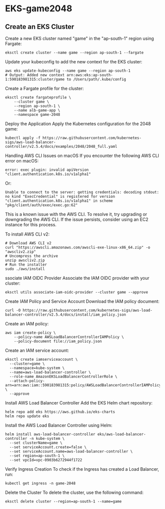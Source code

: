 # EKS-game2048
## Create an EKS Cluster
Create a new EKS cluster named "game" in the "ap-south-1" region using Fargate:
```
eksctl create cluster --name game --region ap-south-1 --fargate
```

Update your kubeconfig to add the new context for the EKS cluster:

```
aws eks update-kubeconfig --name game --region ap-south-1
# Output: Added new context arn:aws:eks:ap-south-1:590183981315:cluster/game to /Users/path/.kube/config
```

Create a Fargate profile for the cluster:

```
eksctl create fargateprofile \
    --cluster game \
    --region ap-south-1 \
    --name alb-game-app \
    --namespace game-2048
```

Deploy the Application
Apply the Kubernetes configuration for the 2048 game:
```
kubectl apply -f https://raw.githubusercontent.com/kubernetes-sigs/aws-load-balancer-controller/v2.5.4/docs/examples/2048/2048_full.yaml
```

Handling AWS CLI Issues on macOS
If you encounter the following AWS CLI error on macOS:

```
error: exec plugin: invalid apiVersion "client.authentication.k8s.io/v1alpha1"
```

Or:

```
Unable to connect to the server: getting credentials: decoding stdout: no kind "ExecCredential" is registered for version "client.authentication.k8s.io/v1alpha1" in scheme "pkg/client/auth/exec/exec.go:62"
```
This is a known issue with the AWS CLI. To resolve it, try upgrading or downgrading the AWS CLI. If the issue persists, consider using an EC2 instance for this process.

To install AWS CLI v2:

```
# Download AWS CLI v2
curl "https://awscli.amazonaws.com/awscli-exe-linux-x86_64.zip" -o "awscliv2.zip"
# Uncompress the archive
unzip awscliv2.zip
# Run the installer
sudo ./aws/install
```

ssociate IAM OIDC Provider
Associate the IAM OIDC provider with your cluster:

```
eksctl utils associate-iam-oidc-provider --cluster game --approve
```

Create IAM Policy and Service Account
Download the IAM policy document:
```
curl -O https://raw.githubusercontent.com/kubernetes-sigs/aws-load-balancer-controller/v2.5.4/docs/install/iam_policy.json
```

Create an IAM policy:

```
aws iam create-policy \
    --policy-name AWSLoadBalancerControllerIAMPolicy \
    --policy-document file://iam_policy.json
```

Create an IAM service account:

```
eksctl create iamserviceaccount \
  --cluster=game \
  --namespace=kube-system \
  --name=aws-load-balancer-controller \
  --role-name AmazonEKSLoadBalancerControllerRole \
  --attach-policy-arn=arn:aws:iam::590183981315:policy/AWSLoadBalancerControllerIAMPolicy \
  --approve
```

Install AWS Load Balancer Controller
Add the EKS Helm chart repository:
```
helm repo add eks https://aws.github.io/eks-charts
helm repo update eks
```

Install the AWS Load Balancer Controller using Helm:


```
helm install aws-load-balancer-controller eks/aws-load-balancer-controller -n kube-system \
  --set clusterName=game \
  --set serviceAccount.create=false \
  --set serviceAccount.name=aws-load-balancer-controller \
  --set region=ap-south-1 \
  --set vpcId=vpc-0903b6272944f1722
```

Verify Ingress Creation
To check if the Ingress has created a Load Balancer, run:

```
kubectl get ingress -n game-2048
```
Delete the Cluster
To delete the cluster, use the following command:

```
eksctl delete cluster --region=ap-south-1 --name=game
```
